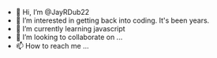 - 👋 Hi, I’m @JayRDub22
- 👀 I’m interested in getting back into coding. It's been years.
- 🌱 I’m currently learning javascript
- 💞️ I’m looking to collaborate on ...
- 📫 How to reach me ...

<!---
JayRDub22/JayRDub22 is a ✨ special ✨ repository because its `README.md` (this file) appears on your GitHub profile.
You can click the Preview link to take a look at your changes.
--->
